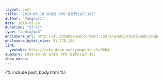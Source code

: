 ```yaml
---
layout: post
title: "2019-03-10 보내신 이의 영광만(요7;18)"
author: "Yangnuri"
date: 2019-03-24
duration: "37:57"
type: "audio/mp3"
enclosure_url: http://dl.dropboxusercontent.com/s/g4w6c5cbudiouab/yangnurichurch190310.mp3
enclosure_bytes_size: 51,779,126
link:
  youtube: http://cafe.daum.net/yangnuri-ch/Q6h4
summary: 2019-03-10 보내신 이의 영광만(요7;18)
show_notes:
---
```


{% include post_body.html %}
